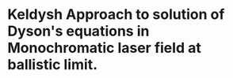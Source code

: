 # Keldysh Approach to solution of Dyson's equations in Monochromatic laser field at ballistic limit.
